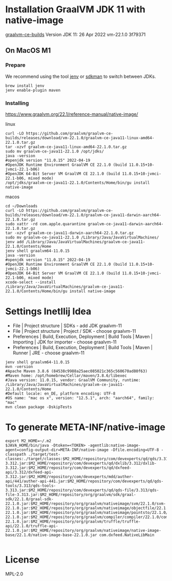 # Installation GraalVM JDK 11 with native-image

[graalvm-ce-builds](https://github.com/graalvm/graalvm-ce-builds/releases)
Version JDK 11:  26 Apr 2022 vm-22.1.0 3f79371

## On MacOS M1

### Prepare

We recommend using the tool [jenv](https://github.com/jenv/jenv) or [sdkman](https://sdkman.io/) to switch between JDKs.

```shell
brew install jenv
jenv enable-plugin maven
```

### Installing

https://www.graalvm.org/22.1/reference-manual/native-image/

linux

```shell
curl -LO https://github.com/graalvm/graalvm-ce-builds/releases/download/vm-22.1.0/graalvm-ce-java11-linux-amd64-22.1.0.tar.gz
tar -xzvf graalvm-ce-java11-linux-amd64-22.1.0.tar.gz
sudo mv graalvm-ce-java11-22.1.0 /opt/jdks/
java -version
#openjdk version "11.0.15" 2022-04-19
#OpenJDK Runtime Environment GraalVM CE 22.1.0 (build 11.0.15+10-jvmci-22.1-b06)
#OpenJDK 64-Bit Server VM GraalVM CE 22.1.0 (build 11.0.15+10-jvmci-22.1-b06, mixed mode)
/opt/jdks/graalvm-ce-java11-22.1.0/Contents/Home/bin/gu install native-image
```

macos

```shell
cd ~/Downloads
curl -LO https://github.com/graalvm/graalvm-ce-builds/releases/download/vm-22.1.0/graalvm-ce-java11-darwin-aarch64-22.1.0.tar.gz
sudo xattr -rd com.apple.quarantine graalvm-ce-java11-darwin-aarch64-22.1.0.tar.gz
tar -xzvf graalvm-ce-java11-darwin-aarch64-22.1.0.tar.gz
sudo mv graalvm-ce-java11-22.1.0 /Library/Java/JavaVirtualMachines/
jenv add /Library/Java/JavaVirtualMachines/graalvm-ce-java11-22.1.0/Contents/Home
jenv shell graalvm64-11.0.15
java -version
#openjdk version "11.0.15" 2022-04-19
#OpenJDK Runtime Environment GraalVM CE 22.1.0 (build 11.0.15+10-jvmci-22.1-b06)
#OpenJDK 64-Bit Server VM GraalVM CE 22.1.0 (build 11.0.15+10-jvmci-22.1-b06, mixed mode)
xcode-select --install
/Library/Java/JavaVirtualMachines/graalvm-ce-java11-22.1.0/Contents/Home/bin/gu install native-image
```

# Settings Inetllij Idea

 * File | Project structure | SDKs - add JDK graalvm-11
 * File | Project structure | Project / SDK - choose graalvm-11
 * Preferences | Build, Execution, Deployment | Build Tools | Maven | Importing | JDK for importer - choose graalvm-11
 * Preferences | Build, Execution, Deployment | Build Tools | Maven | Runner | JRE - choose graalvm-11

```shell
jenv shell graalvm64-11.0.15
mvn -version
#Apache Maven 3.8.6 (84538c9988a25aec085021c365c560670ad80f63)
#Maven home: /opt/homebrew/Cellar/maven/3.8.6/libexec
#Java version: 11.0.15, vendor: GraalVM Community, runtime: /Library/Java/JavaVirtualMachines/graalvm-ce-java11-22.1.0/Contents/Home
#Default locale: en_DE, platform encoding: UTF-8
#OS name: "mac os x", version: "12.5.1", arch: "aarch64", family: "mac"
mvn clean package -DskipTests
```

# To generate META-INF/native-image

```shell
export M2_HOME=~/.m2
$JAVA_HOME/bin/java -Dtoken=<TOKEN> -agentlib:native-image-agent=config-output-dir=META-INF/native-image -Dfile.encoding=UTF-8 -classpath ./target/test-classes:./target/classes:$M2_HOME/repository/com/devexperts/qd/qds/3.312/qds-3.312.jar:$M2_HOME/repository/com/devexperts/qd/dxlib/3.312/dxlib-3.312.jar:$M2_HOME/repository/com/devexperts/qd/dxfeed-api/3.312/dxfeed-api-3.312.jar:$M2_HOME/repository/com/devexperts/mdd/auther-api/441/auther-api-441.jar:$M2_HOME/repository/com/devexperts/qd/qds-tools/3.313/qds-tools-3.313.jar:$M2_HOME/repository/com/devexperts/qd/qds-file/3.313/qds-file-3.313.jar:$M2_HOME/repository/org/graalvm/sdk/graal-sdk/22.1.0/graal-sdk-22.1.0.jar:$M2_HOME/repository/org/graalvm/nativeimage/svm/22.1.0/svm-22.1.0.jar:$M2_HOME/repository/org/graalvm/nativeimage/objectfile/22.1.0/objectfile-22.1.0.jar:$M2_HOME/repository/org/graalvm/nativeimage/pointsto/22.1.0/pointsto-22.1.0.jar:$M2_HOME/repository/org/graalvm/compiler/compiler/22.1.0/compiler-22.1.0.jar:$M2_HOME/repository/org/graalvm/truffle/truffle-api/22.1.0/truffle-api-22.1.0.jar:$M2_HOME/repository/org/graalvm/nativeimage/native-image-base/22.1.0/native-image-base-22.1.0.jar com.dxfeed.NativeLibMain


```

# License
MPL-2.0
